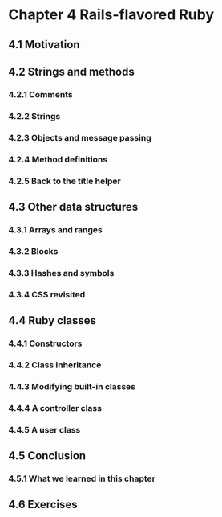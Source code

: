 # Chapter 4 Rails-flavored Ruby

## 4.1 Motivation

## 4.2 Strings and methods

### 4.2.1 Comments

### 4.2.2 Strings

### 4.2.3 Objects and message passing

### 4.2.4 Method definitions

### 4.2.5 Back to the title helper

## 4.3 Other data structures

### 4.3.1 Arrays and ranges

### 4.3.2 Blocks

### 4.3.3 Hashes and symbols

### 4.3.4 CSS revisited

## 4.4 Ruby classes

### 4.4.1 Constructors

### 4.4.2 Class inheritance

### 4.4.3 Modifying built-in classes

### 4.4.4 A controller class

### 4.4.5 A user class

## 4.5 Conclusion

### 4.5.1 What we learned in this chapter

## 4.6 Exercises
